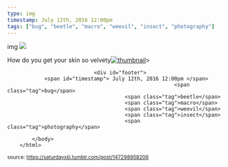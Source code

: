 ```yaml
---
type: img
timestamp: July 12th, 2016 12:00pm
tags: ["bug", "beetle", "macro", "weevil", "insect", "photography"]
---
```

img
<img src="https://saturdayxiii.github.io/media/147298958206.jpg"/>
                                                                                          
How do you get your skin so velvety[![thumbnail](http://i3.ytimg.com/vi/ /maxresdefault.jpg)](https://www.youtube.com/watch?v= )> 
                                    
                
                
                
                
                                <div id="footer">
                <span id="timestamp"> July 12th, 2016 12:00pm </span>
                                                          <span class="tag">bug</span>
                                          <span class="tag">beetle</span>
                                          <span class="tag">macro</span>
                                          <span class="tag">weevil</span>
                                          <span class="tag">insect</span>
                                          <span class="tag">photography</span>
                                                    
            </body>
        </html>

        
<small>source: https://saturdayxiii.tumblr.com/post/147298958206</small>
